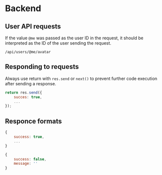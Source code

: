# Backend

## User API requests

If the value `@me` was passed as the user ID in the request, it should be interpreted as the ID of the user sending the request.

`/api/users/@me/avatar`

## Responding to requests

Always use return with `res.send` or `next()` to prevent further code execution after sending a response.

```js
return res.send({
    succes: true,
    ...
});
```

## Responce formats

```js
{
    success: true,
    ...
}
```

```js
{
    success: false,
    message: ''
}
```
